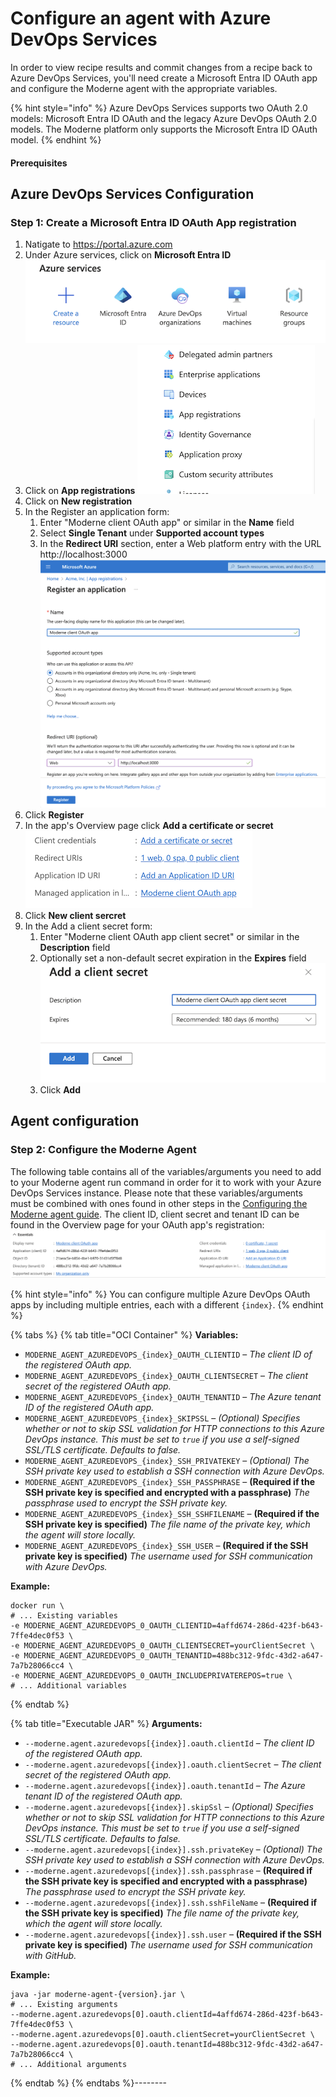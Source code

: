 # Configure an agent with Azure DevOps Services

In order to view recipe results and commit changes from a recipe back to Azure DevOps Services, you'll need create a Microsoft Entra ID OAuth app and configure the Moderne agent with the appropriate variables.

{% hint style="info" %}
Azure DevOps Services supports two OAuth 2.0 models: Microsoft Entra ID OAuth and the legacy Azure DevOps OAuth 2.0 models. The Moderne platform only supports the Microsoft Entra ID OAuth model.
{% endhint %}

#### Prerequisites

## Azure DevOps Services Configuration

### Step 1: Create a Microsoft Entra ID OAuth App registration

1. Natigate to https://portal.azure.com
2. Under Azure services, click on **Microsoft Entra ID**
   ![](<../../../../.gitbook/assets/azure_services_entra_id.png>)
3. Click on **App registrations**
   ![](<../../../../.gitbook/assets/azure_entra_id_app_registrations.png>)
4. Click on **New registration**
5. In the Register an application form:
    1. Enter "Moderne client OAuth app" or similar in the **Name** field
    2. Select **Single Tenant** under **Supported account types**
    3. In the **Redirect URI** section, enter a Web platform entry with the URL http://localhost:3000
   ![](<../../../../.gitbook/assets/azure_entra_id_register_an_application.png>)
6. Click **Register**
7. In the app's Overview page click **Add a certificate or secret**
   ![](<../../../../.gitbook/assets/azure_oauth_add_client_secret.png>)
8. Click **New client sercret**
9. In the Add a client secret form:
    1. Enter "Moderne client OAuth app client secret" or similar in the **Description** field
    2. Optionally set a non-default secret expiration in the **Expires** field
   ![](<../../../../.gitbook/assets/azure_oauth_add_client_secret_form.png>)
    3. Click **Add**

## Agent configuration

### Step 2: Configure the Moderne Agent

The following table contains all of the variables/arguments you need to add to your Moderne agent run command in order for it to work with your Azure DevOps Services instance. Please note that these variables/arguments must be combined with ones found in other steps in the [Configuring the Moderne agent guide](agent-configuration.md). The client ID, client secret and tenant ID can be found in the Overview page for your OAuth app's registration:
![](<../../../../.gitbook/assets/azure_oauth_app_registration_overview.png>)

{% hint style="info" %}
You can configure multiple Azure DevOps OAuth apps by including multiple entries, each with a different `{index}`.
{% endhint %}

{% tabs %}
{% tab title="OCI Container" %}
**Variables:**

* `MODERNE_AGENT_AZUREDEVOPS_{index}_OAUTH_CLIENTID` – _The client ID of the registered OAuth app._
* `MODERNE_AGENT_AZUREDEVOPS_{index}_OAUTH_CLIENTSECRET` – _The client secret of the registered OAuth app._
* `MODERNE_AGENT_AZUREDEVOPS_{index}_OAUTH_TENANTID` – _The Azure tenant ID of the registered OAuth app._
* `MODERNE_AGENT_AZUREDEVOPS_{index}_SKIPSSL` – _(Optional) Specifies whether or not to skip SSL validation for HTTP connections to this Azure DevOps instance. This must be set to `true` if you use a self-signed SSL/TLS certificate. Defaults to false._
* `MODERNE_AGENT_AZUREDEVOPS_{index}_SSH_PRIVATEKEY` – _(Optional) The SSH private key used to establish a SSH connection with Azure DevOps._
* `MODERNE_AGENT_AZUREDEVOPS_{index}_SSH_PASSPHRASE` – **(Required if the SSH private key is specified and encrypted with a passphrase)** _The passphrase used to encrypt the SSH private key._
* `MODERNE_AGENT_AZUREDEVOPS_{index}_SSH_SSHFILENAME` – **(Required if the SSH private key is specified)** _The file name of the private key, which the agent will store locally._
* `MODERNE_AGENT_AZUREDEVOPS_{index}_SSH_USER` – **(Required if the SSH private key is specified)** _The username used for SSH communication with Azure DevOps._

**Example:**

```shell
docker run \
# ... Existing variables
-e MODERNE_AGENT_AZUREDEVOPS_0_OAUTH_CLIENTID=4affd674-286d-423f-b643-7ffe4dec0f53 \
-e MODERNE_AGENT_AZUREDEVOPS_0_OAUTH_CLIENTSECRET=yourClientSecret \
-e MODERNE_AGENT_AZUREDEVOPS_0_OAUTH_TENANTID=488bc312-9fdc-43d2-a647-7a7b28066cc4 \
-e MODERNE_AGENT_AZUREDEVOPS_0_OAUTH_INCLUDEPRIVATEREPOS=true \
# ... Additional variables
```
{% endtab %}

{% tab title="Executable JAR" %}
**Arguments:**

* `--moderne.agent.azuredevops[{index}].oauth.clientId` – _The client ID of the registered OAuth app._
* `--moderne.agent.azuredevops[{index}].oauth.clientSecret` – _The client secret of the registered OAuth app._
* `--moderne.agent.azuredevops[{index}].oauth.tenantId` – _The Azure tenant ID of the registered OAuth app._
* `--moderne.agent.azuredevops[{index}].skipSsl` – _(Optional) Specifies whether or not to skip SSL validation for HTTP connections to this Azure DevOps instance. This must be set to `true` if you use a self-signed SSL/TLS certificate. Defaults to false._
* `--moderne.agent.azuredevops[{index}].ssh.privateKey` – _(Optional) The SSH private key used to establish a SSH connection with Azure DevOps._
* `--moderne.agent.azuredevops[{index}].ssh.passphrase` – **(Required if the SSH private key is specified and encrypted with a passphrase)** _The passphrase used to encrypt the SSH private key._
* `--moderne.agent.azuredevops[{index}].ssh.sshFileName` – **(Required if the SSH private key is specified)** _The file name of the private key, which the agent will store locally._
* `--moderne.agent.azuredevops[{index}].ssh.user` – **(Required if the SSH private key is specified)** _The username used for SSH communication with GitHub._

**Example:**

```shell
java -jar moderne-agent-{version}.jar \
# ... Existing arguments
--moderne.agent.azuredevops[0].oauth.clientId=4affd674-286d-423f-b643-7ffe4dec0f53 \
--moderne.agent.azuredevops[0].oauth.clientSecret=yourClientSecret \
--moderne.agent.azuredevops[0].oauth.tenantId=488bc312-9fdc-43d2-a647-7a7b28066cc4 \
# ... Additional arguments
```
{% endtab %}
{% endtabs %}--------
